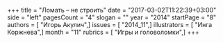 +++
title = "Ломать – не строить"
date = "2017-03-02T11:22:39+03:00"
side = "left"
pagesCount = "4"
slogan = ""
year = "2014"
startPage = "8"
authors = [ "Игорь Акулич",]
issues = [ "2014_11",]
illustrators = [ "Инга Коржнева",]
month = "11"
rubrics = [ "Игры и головоломки",]
+++
